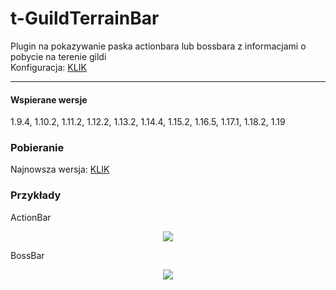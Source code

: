 # t-GuildTerrainBar

Plugin na pokazywanie paska actionbara lub bossbara z informacjami o pobycie na terenie gildi
<br>
Konfiguracja: <a href="https://pastebin.com/J6VJyd5n">KLIK</a>

---

#### Wspierane wersje
1.9.4, 1.10.2, 1.11.2, 1.12.2, 1.13.2, 1.14.4, 1.15.2, 1.16.5, 1.17.1, 1.18.2, 1.19

### Pobieranie
Najnowsza wersja: <a href="https://github.com/ticzuu/GuildTerrainBar/releases/tag/release">KLIK</a>

### Przykłady
ActionBar
<p align="center">
  <img src="https://i.imgur.com/3O4BxRR.png">
</p>
BossBar
<p align="center">
  <img src="https://i.imgur.com/6tqELcU.png">
</p>
